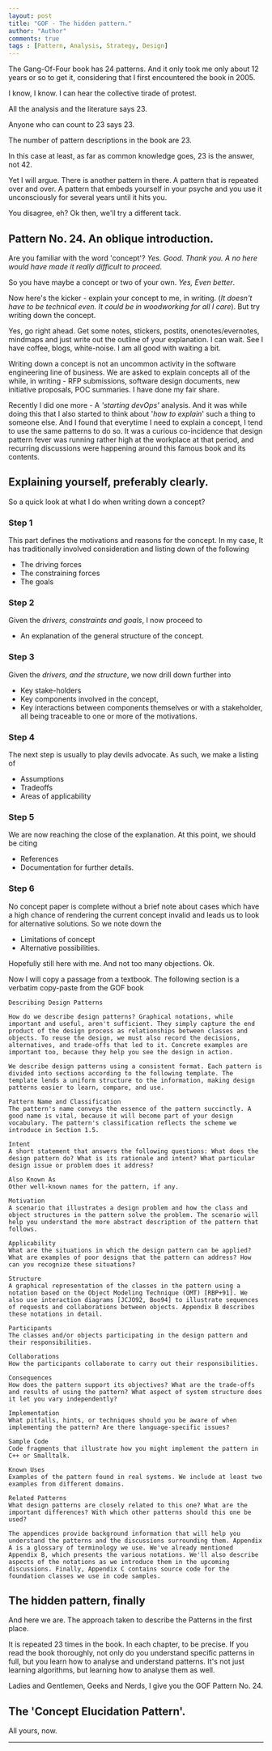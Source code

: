 ```yaml
--- 
layout: post
title: "GOF - The hidden pattern."
author: "Author"
comments: true
tags : [Pattern, Analysis, Strategy, Design]
---
```


The Gang-Of-Four book has 24 patterns. And it only took me only about 12 years or so to get it, considering that I first encountered the book in 2005.

I know, I know. I can hear the collective tirade of protest. 

All the analysis and the literature says 23. 

Anyone who can count to 23 says 23. 

The number of pattern descriptions in the book are 23.

In this case at least, as far as common knowledge goes, 23 is the answer, not 42.

Yet I will argue. There is another pattern in there. A pattern that is repeated over and over. A pattern that embeds yourself in your psyche and you use it unconsciously for several years until it hits you. 

You disagree, eh?  Ok then, we'll try a different tack. 

## Pattern No. 24. An oblique introduction.
Are you familiar with the word 'concept'? *Yes. Good. Thank you. A no here would have made it really difficult to proceed*. 

So you have maybe a concept or two of your own. *Yes, Even better*. 

Now here's the kicker - explain your concept to me, in writing. (*It doesn't have to be technical even. It could be in woodworking for all I care*). But try writing down the concept. 

Yes, go right ahead. Get some notes, stickers, postits, onenotes/evernotes, mindmaps and just write out the outline of your explanation. I can wait. See I have coffee, blogs, white-noise. I am all good with waiting a bit.

Writing down a concept is not an uncommon activity in the software engineering line of business. We are asked to explain concepts all of the while, in writing - RFP submissions, software design documents, new initiative proposals, POC summaries. I have done my fair share.

Recently I did one more - A *'starting devOps'* analysis. And it was while doing this that I also started to think about '*how to explain*' such a thing to someone else. And I found that everytime I need to explain a concept, I tend to use the same patterns to do so. It was a curious co-incidence that design pattern fever was running rather high at the workplace at that period, and recurring discussions were happening around this famous book and its contents.

## Explaining yourself, preferably clearly.
So a quick look at what I do when writing down a concept? 

### Step 1
This part defines the motivations and reasons for the concept. In my case, It has traditionally involved consideration and listing down of the following
-   The driving forces
-   The constraining forces
-   The goals

### Step 2
Given the *drivers, constraints and goals*, I now proceed to 
-   An explanation of the general structure of the concept. 

### Step 3
Given the *drivers, and the structure*, we now drill down further into 
-   Key stake-holders 
-   Key components involved in the concept, 
-   Key interactions between components themselves or with a stakeholder, all being traceable to one or more of the motivations.

### Step 4
The next step is usually to play devils advocate. As such, we make a listing of 
-   Assumptions 
-   Tradeoffs
-   Areas of applicability

### Step 5
We are now reaching the close of the explanation. At this point, we should be citing
- References
- Documentation for further details.

### Step 6
No concept paper is complete without a brief note about cases which have a high chance of rendering the current concept invalid and leads us to look for alternative solutions. So we note down the 
-   Limitations of concept
-   Alternative possibilities.

Hopefully still here with me. And not too many objections. Ok. 

Now I will copy a passage from a textbook. The following section is a verbatim copy-paste from the GOF book

    Describing Design Patterns

    How do we describe design patterns? Graphical notations, while important and useful, aren't sufficient. They simply capture the end product of the design process as relationships between classes and objects. To reuse the design, we must also record the decisions, alternatives, and trade-offs that led to it. Concrete examples are important too, because they help you see the design in action.

    We describe design patterns using a consistent format. Each pattern is divided into sections according to the following template. The template lends a uniform structure to the information, making design patterns easier to learn, compare, and use.

    Pattern Name and Classification
    The pattern's name conveys the essence of the pattern succinctly. A good name is vital, because it will become part of your design vocabulary. The pattern's classification reflects the scheme we introduce in Section 1.5.

    Intent
    A short statement that answers the following questions: What does the design pattern do? What is its rationale and intent? What particular design issue or problem does it address?
    
    Also Known As
    Other well-known names for the pattern, if any.
    
    Motivation
    A scenario that illustrates a design problem and how the class and object structures in the pattern solve the problem. The scenario will help you understand the more abstract description of the pattern that follows.
    
    Applicability
    What are the situations in which the design pattern can be applied? What are examples of poor designs that the pattern can address? How can you recognize these situations?
    
    Structure
    A graphical representation of the classes in the pattern using a notation based on the Object Modeling Technique (OMT) [RBP+91]. We also use interaction diagrams [JCJO92, Boo94] to illustrate sequences of requests and collaborations between objects. Appendix B describes these notations in detail.
    
    Participants
    The classes and/or objects participating in the design pattern and their responsibilities.
    
    Collaborations
    How the participants collaborate to carry out their responsibilities.
    
    Consequences
    How does the pattern support its objectives? What are the trade-offs and results of using the pattern? What aspect of system structure does it let you vary independently?
    
    Implementation
    What pitfalls, hints, or techniques should you be aware of when implementing the pattern? Are there language-specific issues?
    
    Sample Code
    Code fragments that illustrate how you might implement the pattern in C++ or Smalltalk.
    
    Known Uses
    Examples of the pattern found in real systems. We include at least two examples from different domains.
    
    Related Patterns
    What design patterns are closely related to this one? What are the important differences? With which other patterns should this one be used?
    
    The appendices provide background information that will help you understand the patterns and the discussions surrounding them. Appendix A is a glossary of terminology we use. We've already mentioned Appendix B, which presents the various notations. We'll also describe aspects of the notations as we introduce them in the upcoming discussions. Finally, Appendix C contains source code for the foundation classes we use in code samples.

## The hidden pattern, finally

And here we are. The approach taken to describe the Patterns in the first place. 

It is repeated 23 times in the book. In each chapter, to be precise. If you read the book thoroughly, not only do you understand specific patterns in full, but you learn how to analyse and understand patterns. It's not just learning algorithms, but learning how to analyse them as well.

Ladies and Gentlemen, Geeks and Nerds, I give you the GOF Pattern No. 24.

## The 'Concept Elucidation Pattern'.

All yours, now.

-----------------------------------------------------------------------------------------------